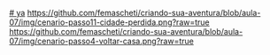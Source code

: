 [# ya](https://github.com/femascheti/criando-sua-aventura/blob/aula-07/img/cenario-passo0.png?raw=true)
https://github.com/femascheti/criando-sua-aventura/blob/aula-07/img/cenario-passo11-cidade-perdida.png?raw=true
https://github.com/femascheti/criando-sua-aventura/blob/aula-07/img/cenario-passo4-voltar-casa.png?raw=true
